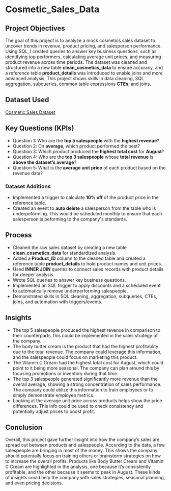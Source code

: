 # Cosmetic_Sales_Data
## Project Objectives
The goal of this project is to analyze a mock cosmetics sales dataset to uncover trends in revenue, product pricing, and salesperson performance. Using SQL, I created queries to answer key business questions, such as identifying top performers, calculating average unit prices, and measuring product revenue across time periods. The dataset was cleaned and structured into a new table **clean_cosmetics_data** to ensure accuracy, and a reference table **product_details** was introduced to enable joins and more advanced analysis. This project shows skills in data cleaning, SQL aggregation, subqueries, common table expressions **CTEs**, and joins. 

## Dataset Used
<a target="_blank" href="https://www.kaggle.com/datasets/atharvasoundankar/cosmetics-and-skincare-product-sales-data-2022">Cosmetic Sales Dataset</a>

## Key Questions (KPIs)
- Question 1: Who are the **top 5 salespeople** with the **highest revenue**?
- Question 2: On **average**, which product performed the best?
- Question 3: Which product produced the **highest total cost** for **August**?
- Question 4: Who are the **top 3 salespeople** whose **total revenue** is **above the dataset’s average**?
- Question 5: What is the **average unit price** of each product based on the revenue data?
  
### Dataset Additions 
- Implemented a trigger to calculate **10% off** of the product price in the reference table.
- Created an event to **auto delete** a salesperson from the table who is underpeforming. This would be scheduled monthly to ensure that each salesperson is peforming to the company's standards.

## Process
- Cleaned the raw sales dataset by creating a new table **clean_cosmetics_data** for standardized analysis.
- Added a **Product_ID** column to the cleaned table and created a reference table **product_details** to hold product names and unit prices.
- Used **INNER JOIN** queries to connect sales records with product details for deeper analysis.
- Wrote SQL queries to answer key business questions. 
- Implemented an SQL trigger to apply discounts and a scheduled event to automatically remove underperforming salespeople.
- Demonstrated skills in SQL cleaning, aggregation, subqueries, CTEs, joins, and automation with triggers/events.

## Insights
- The top 5 salespeople produced the highest revenue in comparison to their counterparts, this could be implemented in the sales strategy of the company.
- The body butter cream is the product that had the highest profitablity due to the total revenue. The company could leverage this information, and the salespeople could focus on marketing this product.
- The Vitamin C Cream had the highest total cost for August, which could point to it being more seasonal. The company can plan around this by focusing promotions or inventory during that time.
- The top 3 salespeople generated significantly more revenue than the overall average, showing a strong concentration of sales performance. The company could utilize this information to train employees or to simply demonstrate employee metrics.
- Looking at the average unit price across products helps show the price differences. This info could be used to check consistency and potentially adjust prices to boost profit.

## Conclusion
Overall, this project gave further insight into how the company’s sales are spread out between products and salespeople. According to the data, a few salespeople are bringing in most of the money. This shows the company should potentally focus on training others or brainstorm strategies on how to increase the overall profits. Products like Body Butter Cream and Vitamin C Cream are highlighted in the analysis, one because it’s consistently profitable, and the other because it seems to peak in August. These kinds of insights could help the company with sales strategies, seasonal planning, and even pricing decisions.

